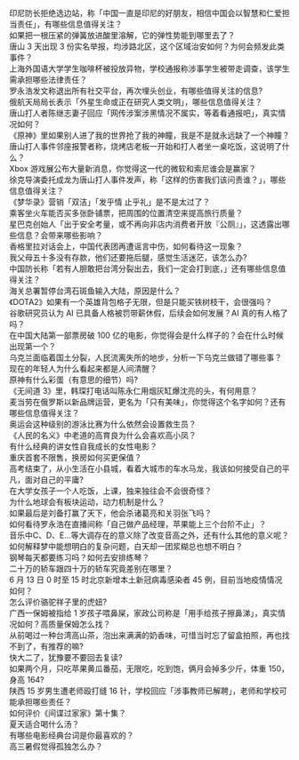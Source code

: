 印尼防长拒绝选边站，称「中国一直是印尼的好朋友，相信中国会以智慧和仁爱担当责任」，有哪些信息值得关注？  
如果把一根压紧的弹簧放进酸里溶解，它的弹性势能到哪里去了？  
唐山 3 天出现 3 份实名举报，均涉路北区，这个区域治安如何？为何会频发此类事件？  
上海外国语大学学生咖啡杯被投放异物，学校通报称涉事学生被带走调查，该学生需承担哪些法律责任？  
罗永浩发文称退出所有社交平台，再次埋头创业，有哪些值得关注的信息?  
俄航天局局长表示「外星生命或正在研究人类文明」，哪些信息值得关注？  
唐山打人者陈继志妻子回应「网传涉案涉黑情况不属实，等着看通报吧」，真实情况如何？  
《原神》里如果别人进了我的世界抢了我的神瞳，我是不是就永远缺了一个神瞳？  
唐山打人事件邻座报警者称，烧烤店老板一开始和打人者坐一桌吃饭，这说明了什么？  
Xbox 游戏展公布大量新消息，你觉得这一代的微软和索尼谁会是赢家？  
徐克导演委托成龙为唐山打人事件发声，称「这样的伤害我们该问责谁？」，哪些信息值得关注？  
《梦华录》营销「双洁」「发乎情 止乎礼」是不是太过了？  
乘客坐火车能否买多张卧铺票，把周围的位置清空来提高旅行质量？  
星巴克创始人「出于安全考量，或不再向非店内消费者开放『公厕』」，这透露出哪些信息？会带来哪些影响？  
香格里拉对话会上，中国代表团再遭谣言中伤，如何看待这一现象？  
我父母五十多没有存款，他们还要拖后腿，感觉生活迷茫，该怎么办?  
中国防长称「若有人胆敢把台湾分裂出去，我们一定会打到底，」还有哪些信息值得关注？  
海关总署暂停台湾石斑鱼输入大陆，原因是什么？  
《DOTA2》如果有一个英雄背包格子无限，但是只能买铁树枝干，会很强吗？  
谷歌研究员认为 AI 已具备人格被罚带薪休假，后续会如何发展？AI 真的有人格了吗？  
在中国大陆第一部票房破 100 亿的电影，你觉得会是什么样子的？会在什么时候出现第一个？  
乌克兰面临着国土分裂，人民流离失所的地步，分析一下乌克兰做错了哪些事？  
现在的年轻人为什么看起来都是人间清醒？  
原神有什么彩蛋（有意思的细节）吗?  
《无间道 3》里，韩琛打电话叫陈永仁用烟灰缸爆沈亮的头，有何用意？  
麦当劳在俄罗斯以新品牌运营，更名为「只有美味」，你觉得这个名字如何？还有哪些信息值得关注？  
奥运会这种级别的游泳比赛为什么依然会设置救生员？  
《人民的名义》中老道的高育良为什么会喜欢高小凤？  
有什么经典的讲女性自我成长的女性电影？  
重庆首套不限售，换房如何买更保值？  
高考结束了，从小生活在小县城，看着大城市的车水马龙，我该如何接受自己的平凡，面对自己的平庸?  
在大学女孩子一个人吃饭，上课，独来独往会不会很奇怪？  
为什么地球会有板块运动，动力机制是什么？  
如果最后是刘备打赢了天下，他会杀诸葛亮和关羽张飞吗？  
如何看待罗永浩在直播间称「自己做产品经理，苹果能上三个台阶不止」？  
音乐中C、D、E...等大调存在的意义除了改变音高之外，还有什么其他的意义呢？  
如何解释梦中能想明白的复杂问题，白天却一团浆糊总也想不明白？  
钢琴每天都要练习吗？如何去安排练琴？  
二十万的轿车跟四十万的轿车究竟差别在哪里？  
6 月 13 日 0 时至 15 时北京新增本土新冠病毒感染者 45 例，目前当地疫情情况如何？  
怎么评价骆驼祥子里的虎妞?  
广西一保姆被指给 1 岁孩子喂鼻屎，家政公司称是「用手给孩子擦鼻涕」，真实情况如何？高质量保姆怎么找？  
从前喝过一种台湾高山茶，泡出来满满的奶香味，可惜当时忘了留盒拍照，再也找不到了，有推荐的嘛?  
快大二了，犹豫要不要回去复读?  
如果两个月，只吃苹果黄瓜番茄，无限吃，吃到饱，俩月会掉多少斤，体重 150，身高 164?  
陕西 15 岁男生遭老师殴打缝 16 针，学校回应「涉事教师已解聘」，老师和学校可能承担哪些责任？  
如何评价《间谍过家家》第十集？  
夏天适合喝什么汤？  
有哪些电影经典台词是你最喜欢的？  
高三暑假觉得孤独怎么办？  
